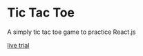 # Tic Tac Toe

A simply tic tac toe game to practice React.js

[live trial](https://monumental-kulfi-133e2d.netlify.app)
